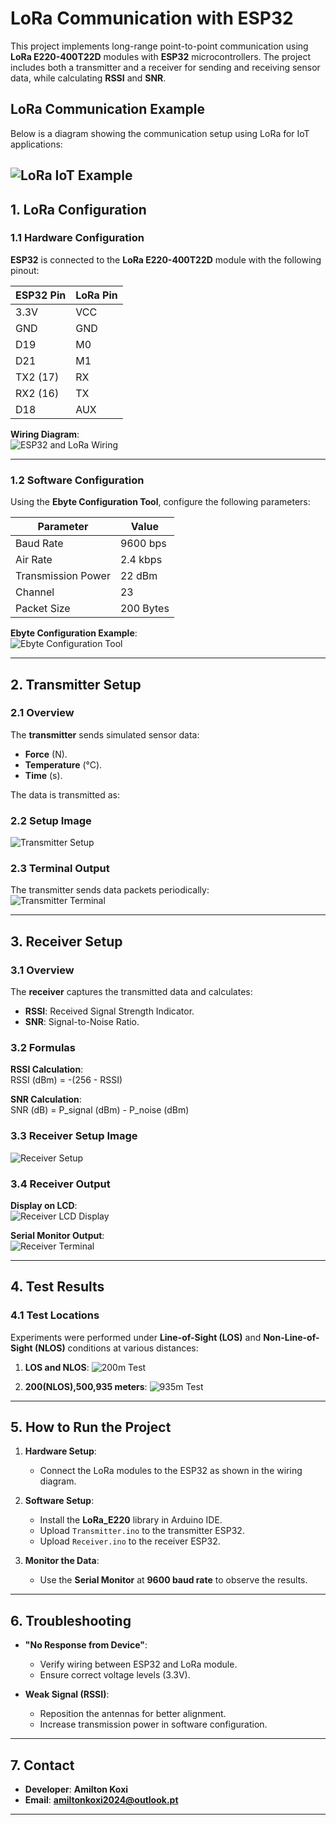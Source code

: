 # **LoRa Communication with ESP32**

This project implements long-range point-to-point communication using **LoRa E220-400T22D** modules with **ESP32** microcontrollers. The project includes both a transmitter and a receiver for sending and receiving sensor data, while calculating **RSSI** and **SNR**.

## LoRa Communication Example

Below is a diagram showing the communication setup using LoRa for IoT applications:

![LoRa IoT Example](lora-iot-example.webp)
---

## **1. LoRa Configuration**

### **1.1 Hardware Configuration**
**ESP32** is connected to the **LoRa E220-400T22D** module with the following pinout:

| **ESP32 Pin** | **LoRa Pin**  |
|---------------|---------------|
| 3.3V          | VCC           |
| GND           | GND           |
| D19           | M0            |
| D21           | M1            |
| TX2 (17)      | RX            |
| RX2 (16)      | TX            |
| D18           | AUX           |

**Wiring Diagram**:  
![ESP32 and LoRa Wiring](setup.png)

---

### **1.2 Software Configuration**
Using the **Ebyte Configuration Tool**, configure the following parameters:

| **Parameter**       | **Value**      |
|----------------------|----------------|
| Baud Rate           | 9600 bps       |
| Air Rate            | 2.4 kbps       |
| Transmission Power  | 22 dBm         |
| Channel             | 23             |
| Packet Size         | 200 Bytes      |

**Ebyte Configuration Example**:  
![Ebyte Configuration Tool](image_2024-12-15_14-24-04.png)

---

## **2. Transmitter Setup**

### **2.1 Overview**
The **transmitter** sends simulated sensor data:
- **Force** (N).
- **Temperature** (°C).
- **Time** (s).

The data is transmitted as:


### **2.2 Setup Image**
![Transmitter Setup](IMG_2955.JPG)

### **2.3 Terminal Output**
The transmitter sends data packets periodically:  
![Transmitter Terminal](image_2024-12-15_14-23-24.png)

---

## **3. Receiver Setup**

### **3.1 Overview**
The **receiver** captures the transmitted data and calculates:
- **RSSI**: Received Signal Strength Indicator.
- **SNR**: Signal-to-Noise Ratio.

### 3.2 Formulas

**RSSI Calculation**:  
RSSI (dBm) = -(256 - RSSI)

**SNR Calculation**:  
SNR (dB) = P_signal (dBm) - P_noise (dBm)



### **3.3 Receiver Setup Image**
![Receiver Setup](IMG_3149.JPG)

### **3.4 Receiver Output**
**Display on LCD**:  
![Receiver LCD Display](output.png)

**Serial Monitor Output**:  
![Receiver Terminal](image_2024-12-15_14-23-34.png)

---

## **4. Test Results**

### **4.1 Test Locations**
Experiments were performed under **Line-of-Sight (LOS)** and **Non-Line-of-Sight (NLOS)** conditions at various distances:

1. **LOS and NLOS**:
   ![200m Test](image_2024-12-15_14-53-45.png)

2. **200(NLOS),500,935 meters**:
   ![935m Test](image_2024-12-15_15-02-31.png)


---

## **5. How to Run the Project**

1. **Hardware Setup**:
   - Connect the LoRa modules to the ESP32 as shown in the wiring diagram.

2. **Software Setup**:
   - Install the **LoRa_E220** library in Arduino IDE.
   - Upload `Transmitter.ino` to the transmitter ESP32.
   - Upload `Receiver.ino` to the receiver ESP32.

3. **Monitor the Data**:
   - Use the **Serial Monitor** at **9600 baud rate** to observe the results.

---

## **6. Troubleshooting**

- **"No Response from Device"**:
  - Verify wiring between ESP32 and LoRa module.
  - Ensure correct voltage levels (3.3V).

- **Weak Signal (RSSI)**:
  - Reposition the antennas for better alignment.
  - Increase transmission power in software configuration.

---

## **7. Contact**
- **Developer**: **Amilton Koxi**
- **Email**: **amiltonkoxi2024@outlook.pt**

---

